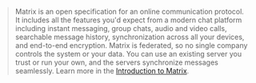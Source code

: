 
[repo]: https://github.com/matrix-org/matrix-spec.git
[repo-rich-text-editor]: https://github.com/matrix-org/matrix-rich-text-editor.git

> Matrix is an open specification for an online communication protocol.
>  It includes all the features you'd expect from a modern chat platform
>  including instant messaging, group chats, audio and video calls,
>  searchable message history, synchronization across all your devices,
>  and end-to-end encryption.
>  Matrix is federated, so no single company controls the system or your data.
>  You can use an existing server you trust or run your own, and the servers synchronize messages seamlessly.
>  Learn more in the [Introduction to Matrix][ruma-intro-matrix].
> 
> 

[ruma-repo]: https://github.com/ruma/ruma.git
[ruma-intro-matrix]: https://ruma.io/docs/matrix
